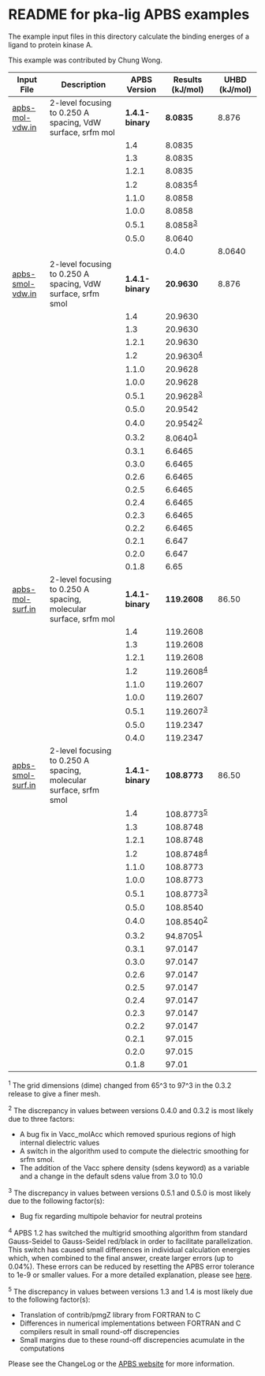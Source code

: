README for pka-lig APBS examples
================================

The example input files in this directory calculate the binding energes of a ligand to protein kinase A.

This example was contributed by Chung Wong.

Input File|Description|APBS Version|Results (kJ/mol)|UHBD (kJ/mol)
---|---|---|---|---
[apbs-mol-vdw.in](apbs-mol-vdw.in)|2-level focusing to 0.250 A spacing, VdW surface, srfm mol|**1.4.1-binary**|**8.0835**|8.876
|||1.4|8.0835
|||1.3|8.0835
|||1.2.1|8.0835
|||1.2|8.0835<sup>[4](#4)</sup>
|||1.1.0|8.0858
|||1.0.0|8.0858
|||0.5.1|8.0858<sup>[3](#3)</sup>
|||0.5.0|8.0640
||||0.4.0|8.0640
[apbs-smol-vdw.in](apbs-smol-vdw.in)|2-level focusing to 0.250 A spacing, VdW surface, srfm smol|**1.4.1-binary**|**20.9630**|8.876
|||1.4|20.9630
|||1.3|20.9630
|||1.2.1|20.9630
|||1.2|20.9630<sup>[4](#4)</sup>
|||1.1.0|20.9628
|||1.0.0|20.9628
|||0.5.1|20.9628<sup>[3](#2)</sup>
|||0.5.0|20.9542
|||0.4.0|20.9542<sup>[2](#2)</sup>
|||0.3.2|8.0640<sup>[1](#1)</sup>
|||0.3.1|6.6465
|||0.3.0|6.6465
|||0.2.6|6.6465
|||0.2.5|6.6465
|||0.2.4|6.6465
|||0.2.3|6.6465
|||0.2.2|6.6465
|||0.2.1|6.647
|||0.2.0|6.647
|||0.1.8|6.65
[apbs-mol-surf.in](apbs-mol-surf.in)|2-level focusing to 0.250 A spacing, molecular surface, srfm mol|**1.4.1-binary**|**119.2608**|86.50
|||1.4|119.2608
|||1.3|119.2608
|||1.2.1|119.2608
|||1.2|119.2608<sup>[4](#4)</sup>
|||1.1.0|119.2607
|||1.0.0|119.2607
|||0.5.1|119.2607<sup>[3](#3)</sup>
|||0.5.0|119.2347
|||0.4.0|119.2347
[apbs-smol-surf.in](apbs-smol-surf.in)|2-level focusing to 0.250 A spacing, molecular surface, srfm smol|**1.4.1-binary**|**108.8773**|86.50
|||1.4|108.8773<sup>[5](#5)</sup>
|||1.3|108.8748
|||1.2.1|108.8748
|||1.2|108.8748<sup>[4](#4)</sup>
|||1.1.0|108.8773
|||1.0.0|108.8773
|||0.5.1|108.8773<sup>[3](#3)</sup>
|||0.5.0|108.8540
|||0.4.0|108.8540<sup>[2](#2)</sup>
|||0.3.2|94.8705<sup>[1](#1)</sup>
|||0.3.1|97.0147
|||0.3.0|97.0147
|||0.2.6|97.0147
|||0.2.5|97.0147
|||0.2.4|97.0147
|||0.2.3|97.0147
|||0.2.2|97.0147
|||0.2.1|97.015
|||0.2.0|97.015
|||0.1.8|97.01

<a name=1></a><sup>1</sup> The grid dimensions (dime) changed from 65\^3 to 97\^3 in the 0.3.2 release to give a finer mesh.

<a name=2></a><sup>2</sup> The discrepancy in values between versions 0.4.0 and 0.3.2 is most likely due to three factors:

-   A bug fix in Vacc\_molAcc which removed spurious regions of high internal dielectric values
-   A switch in the algorithm used to compute the dielectric smoothing for srfm smol.
-   The addition of the Vacc sphere density (sdens keyword) as a variable and a change in the default sdens value from 3.0 to 10.0

<a name=3></a><sup>3</sup> The discrepancy in values between versions 0.5.1 and 0.5.0 is most likely due to the following factor(s):

-   Bug fix regarding multipole behavior for neutral proteins

<a name=4></a><sup>4</sup> APBS 1.2 has switched the multigrid smoothing algorithm from standard Gauss-Seidel to Gauss-Seidel red/black in order to facilitate parallelization. This switch has caused small differences in individual calculation energies which, when combined to the final answer, create larger errors (up to 0.04%). These errors can be reduced by resetting the APBS error tolerance to 1e-9 or smaller values. For a more detailed explanation, please see [here](http://is.gd/45AzN).

<a name=5></a><sup>5</sup> The discrepancy in values between versions 1.3 and 1.4 is most likely due to the following factor(s):

-   Translation of contrib/pmgZ library from FORTRAN to C
-   Differences in numerical implementations between FORTRAN and C compilers result in small round-off discrepencies
-   Small margins due to these round-off discrepencies acumulate in the computations

Please see the ChangeLog or the [APBS website](http://www.poissonboltzmann.org/) for more information.


